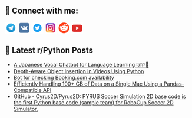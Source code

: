 ## 🔎 Connect with me:
[<img src="https://github.com/bullbesh/bullbesh/blob/main/images/Telegram.png" width="32" height="32" />](https://t.me/bullbesh)
[<img src="https://github.com/bullbesh/bullbesh/blob/main/images/VK.png" width="32" height="32" />](https://vk.com/bullbesh)
[<img src="https://github.com/bullbesh/bullbesh/blob/main/images/Twitter.png" width="32" height="32" />](https://twitter.com/bullbesh1)
[<img src="https://github.com/bullbesh/bullbesh/blob/main/images/Instagram.png" width="32" height="32" />](https://www.instagram.com/bullbesh)
[<img src="https://github.com/bullbesh/bullbesh/blob/main/images/Reddit.png" width="32" height="32" />](https://www.reddit.com/user/bullbesh)
[<img src="https://github.com/bullbesh/bullbesh/blob/main/images/YouTube.png" width="32" height="32" />](https://www.youtube.com/channel/UCtfjRs6uzgq5mfm8S06WTcg)

## 📕 Latest r/Python Posts
<!-- BLOG-POST-LIST:START -->
- [A Japanese Vocal Chatbot for Language Learning 🇯🇵🤖](https://www.reddit.com/r/Python/comments/165gmyn/a_japanese_vocal_chatbot_for_language_learning/)
- [Depth-Aware Object Insertion in Videos Using Python](https://www.reddit.com/r/Python/comments/165g269/depthaware_object_insertion_in_videos_using_python/)
- [Bot for checking Booking.com availability](https://www.reddit.com/r/Python/comments/165fdh4/bot_for_checking_bookingcom_availability/)
- [Efficiently Handling 100+ GB of Data on a Single Mac Using a Pandas-Compatible API](https://www.reddit.com/r/Python/comments/165fcjm/efficiently_handling_100_gb_of_data_on_a_single/)
- [GitHub - Cyrus2D/Pyrus2D: PYRUS Soccer Simulation 2D base code is the first Python base code &lpar;sample team&rpar; for RoboCup Soccer 2D Simulator.](https://www.reddit.com/r/Python/comments/165f407/github_cyrus2dpyrus2d_pyrus_soccer_simulation_2d/)
<!-- BLOG-POST-LIST:END -->
